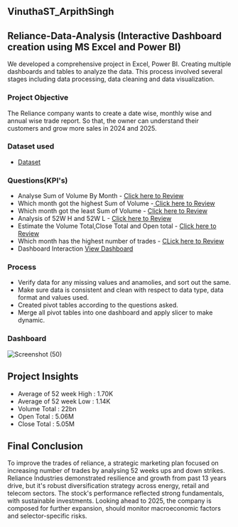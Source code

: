 ## VinuthaST_ArpithSingh
## Reliance-Data-Analysis (Interactive Dashboard creation using MS Excel and Power BI)
We developed a comprehensive project in Excel, Power BI. Creating multiple dashboards and tables to analyze the data. This process involved several stages including data processing, data cleaning and data visualization.

### Project Objective
The Reliance company wants to create a date wise, monthly wise and annual wise trade report. So that, the owner can understand their customers and grow more sales in 2024 and 2025.

### Dataset used
- <a href="https://1drv.ms/x/c/c6eed952a6c3825c/EWilx7_kiRpMtDxCOoi2y_cB8B-9u_x2P6wijj8u-GJ-Hg?e=BFL6TJ">Dataset</a>

### Questions(KPI's)
- Analyse Sum of Volume By Month - <a href=" "> Click here to Review</a>
- Which month got the highest Sum of Volume -<a href=" "> Click here to Review</a>
- Which month got the least Sum of Volume - <a href=" ">Click here to Review</a>
- Analysis of 52W H and 52W L - <a href=" ">Click here to Review</a>
- Estimate the Volume Total,Close Total and Open total - <a href=" ">Click here to Review</a>
- Which month has the highest number of trades - <a href=" ">CLick here to Review</a>
- Dashboard Interaction <a href=" ">View Dashboard</a>


### Process
- Verify data for any missing values and anamolies, and sort out the same.
- Make sure data is consistent and clean with respect to data type, data format and values used.
- Created pivot tables according to the questions asked.
- Merge all pivot tables into one dashboard and apply slicer to make dynamic.

### Dashboard 
![Screenshot (50)](https://github.com/user-attachments/assets/2a178a4b-5f50-45cb-860c-81c667e70c3e)

## Project Insights
- Average of 52 week High : 1.70K
- Average of 52 week Low : 1.14K
- Volume Total : 22bn
- Open Total : 5.06M
- Close Total : 5.05M

## Final Conclusion
To improve the trades of reliance, a strategic marketing plan focused on increasing number of trades by analysing 52 weeks ups and down strikes. Reliance Industries demonstrated resilience and growth from past 13 years drive, but it's robust diversification strategy across energy, retail and telecom sectors. The stock's performance reflected strong fundamentals, with sustainable investments. Looking ahead to 2025, the company is composed for further expansion, should monitor macroeconomic factors and selector-specific risks.

